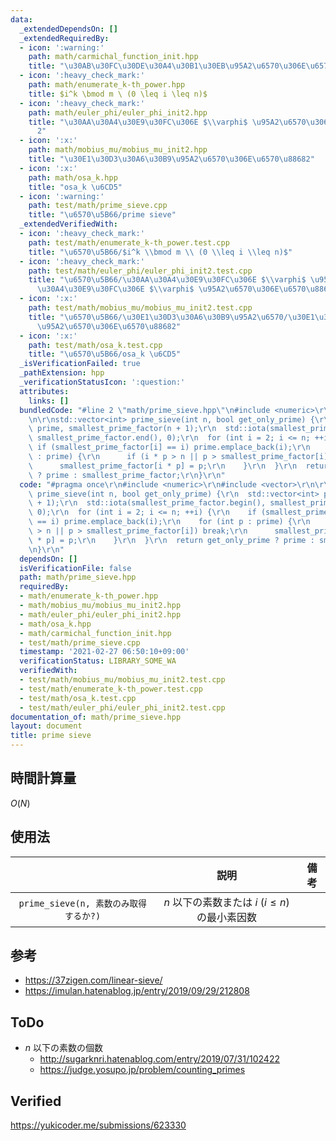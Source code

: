 ```yaml
---
data:
  _extendedDependsOn: []
  _extendedRequiredBy:
  - icon: ':warning:'
    path: math/carmichal_function_init.hpp
    title: "\u30AB\u30FC\u30DE\u30A4\u30B1\u30EB\u95A2\u6570\u306E\u6570\u8868"
  - icon: ':heavy_check_mark:'
    path: math/enumerate_k-th_power.hpp
    title: $i^k \bmod m \ (0 \leq i \leq n)$
  - icon: ':heavy_check_mark:'
    path: math/euler_phi/euler_phi_init2.hpp
    title: "\u30AA\u30A4\u30E9\u30FC\u306E $\\varphi$ \u95A2\u6570\u306E\u6570\u8868\
      2"
  - icon: ':x:'
    path: math/mobius_mu/mobius_mu_init2.hpp
    title: "\u30E1\u30D3\u30A6\u30B9\u95A2\u6570\u306E\u6570\u88682"
  - icon: ':x:'
    path: math/osa_k.hpp
    title: "osa_k \u6CD5"
  - icon: ':warning:'
    path: test/math/prime_sieve.cpp
    title: "\u6570\u5B66/prime sieve"
  _extendedVerifiedWith:
  - icon: ':heavy_check_mark:'
    path: test/math/enumerate_k-th_power.test.cpp
    title: "\u6570\u5B66/$i^k \\bmod m \\ (0 \\leq i \\leq n)$"
  - icon: ':heavy_check_mark:'
    path: test/math/euler_phi/euler_phi_init2.test.cpp
    title: "\u6570\u5B66/\u30AA\u30A4\u30E9\u30FC\u306E $\\varphi$ \u95A2\u6570/\u30AA\
      \u30A4\u30E9\u30FC\u306E $\\varphi$ \u95A2\u6570\u306E\u6570\u88682"
  - icon: ':x:'
    path: test/math/mobius_mu/mobius_mu_init2.test.cpp
    title: "\u6570\u5B66/\u30E1\u30D3\u30A6\u30B9\u95A2\u6570/\u30E1\u30D3\u30A6\u30B9\
      \u95A2\u6570\u306E\u6570\u88682"
  - icon: ':x:'
    path: test/math/osa_k.test.cpp
    title: "\u6570\u5B66/osa_k \u6CD5"
  _isVerificationFailed: true
  _pathExtension: hpp
  _verificationStatusIcon: ':question:'
  attributes:
    links: []
  bundledCode: "#line 2 \"math/prime_sieve.hpp\"\n#include <numeric>\r\n#include <vector>\r\
    \n\r\nstd::vector<int> prime_sieve(int n, bool get_only_prime) {\r\n  std::vector<int>\
    \ prime, smallest_prime_factor(n + 1);\r\n  std::iota(smallest_prime_factor.begin(),\
    \ smallest_prime_factor.end(), 0);\r\n  for (int i = 2; i <= n; ++i) {\r\n   \
    \ if (smallest_prime_factor[i] == i) prime.emplace_back(i);\r\n    for (int p\
    \ : prime) {\r\n      if (i * p > n || p > smallest_prime_factor[i]) break;\r\n\
    \      smallest_prime_factor[i * p] = p;\r\n    }\r\n  }\r\n  return get_only_prime\
    \ ? prime : smallest_prime_factor;\r\n}\r\n"
  code: "#pragma once\r\n#include <numeric>\r\n#include <vector>\r\n\r\nstd::vector<int>\
    \ prime_sieve(int n, bool get_only_prime) {\r\n  std::vector<int> prime, smallest_prime_factor(n\
    \ + 1);\r\n  std::iota(smallest_prime_factor.begin(), smallest_prime_factor.end(),\
    \ 0);\r\n  for (int i = 2; i <= n; ++i) {\r\n    if (smallest_prime_factor[i]\
    \ == i) prime.emplace_back(i);\r\n    for (int p : prime) {\r\n      if (i * p\
    \ > n || p > smallest_prime_factor[i]) break;\r\n      smallest_prime_factor[i\
    \ * p] = p;\r\n    }\r\n  }\r\n  return get_only_prime ? prime : smallest_prime_factor;\r\
    \n}\r\n"
  dependsOn: []
  isVerificationFile: false
  path: math/prime_sieve.hpp
  requiredBy:
  - math/enumerate_k-th_power.hpp
  - math/mobius_mu/mobius_mu_init2.hpp
  - math/euler_phi/euler_phi_init2.hpp
  - math/osa_k.hpp
  - math/carmichal_function_init.hpp
  - test/math/prime_sieve.cpp
  timestamp: '2021-02-27 06:50:10+09:00'
  verificationStatus: LIBRARY_SOME_WA
  verifiedWith:
  - test/math/mobius_mu/mobius_mu_init2.test.cpp
  - test/math/enumerate_k-th_power.test.cpp
  - test/math/osa_k.test.cpp
  - test/math/euler_phi/euler_phi_init2.test.cpp
documentation_of: math/prime_sieve.hpp
layout: document
title: prime sieve
---
```



## 時間計算量

$O(N)$


## 使用法

||説明|備考|
|:--:|:--:|:--:|
|`prime_sieve(n, 素数のみ取得するか?)`|$n$ 以下の素数または $i \ (i \leq n)$ の最小素因数||


## 参考

- https://37zigen.com/linear-sieve/
- https://imulan.hatenablog.jp/entry/2019/09/29/212808


## ToDo

- $n$ 以下の素数の個数
  - http://sugarknri.hatenablog.com/entry/2019/07/31/102422
  - https://judge.yosupo.jp/problem/counting_primes


## Verified

https://yukicoder.me/submissions/623330
